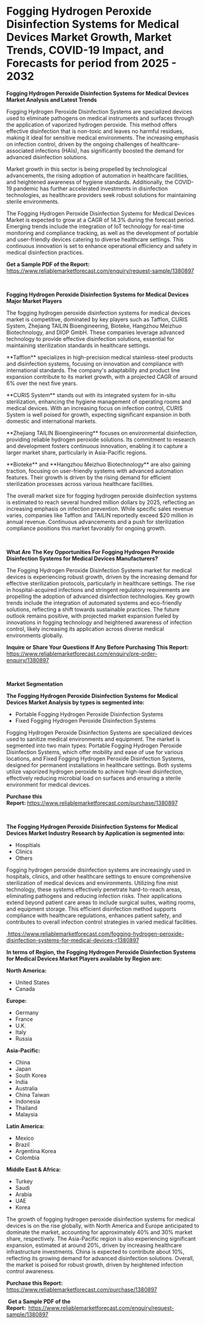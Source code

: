<p><h1>Fogging Hydrogen Peroxide Disinfection Systems for Medical Devices Market Growth, Market Trends, COVID-19 Impact, and Forecasts for period from 2025 - 2032</h1></p><p><strong>Fogging Hydrogen Peroxide Disinfection Systems for Medical Devices Market Analysis and Latest Trends</strong></p>
<p><p>Fogging Hydrogen Peroxide Disinfection Systems are specialized devices used to eliminate pathogens on medical instruments and surfaces through the application of vaporized hydrogen peroxide. This method offers effective disinfection that is non-toxic and leaves no harmful residues, making it ideal for sensitive medical environments. The increasing emphasis on infection control, driven by the ongoing challenges of healthcare-associated infections (HAIs), has significantly boosted the demand for advanced disinfection solutions.</p><p>Market growth in this sector is being propelled by technological advancements, the rising adoption of automation in healthcare facilities, and heightened awareness of hygiene standards. Additionally, the COVID-19 pandemic has further accelerated investments in disinfection technologies, as healthcare providers seek robust solutions for maintaining sterile environments.</p><p>The Fogging Hydrogen Peroxide Disinfection Systems for Medical Devices Market is expected to grow at a CAGR of 14.3% during the forecast period. Emerging trends include the integration of IoT technology for real-time monitoring and compliance tracking, as well as the development of portable and user-friendly devices catering to diverse healthcare settings. This continuous innovation is set to enhance operational efficiency and safety in medical disinfection practices.</p></p>
<p><strong>Get a Sample PDF of the Report:&nbsp;</strong> <a href="https://www.reliablemarketforecast.com/enquiry/request-sample/1380897?utm_campaign=3175&utm_medium=2&utm_source=Github&utm_content=ia&utm_term=14042025&utm_id=fogging-hydrogen-peroxide-disinfection-systems-for-medical-devices">https://www.reliablemarketforecast.com/enquiry/request-sample/1380897</a></p>
<p>&nbsp;</p>
<p><strong>Fogging Hydrogen Peroxide Disinfection Systems for Medical Devices Major Market Players</strong></p>
<p><p>The fogging hydrogen peroxide disinfection systems for medical devices market is competitive, dominated by key players such as Tafflon, CURIS System, Zhejiang TAILIN Bioengineering, Bioteke, Hangzhou Meizhuo Biotechnology, and DIOP GmbH. These companies leverage advanced technology to provide effective disinfection solutions, essential for maintaining sterilization standards in healthcare settings.</p><p>**Tafflon** specializes in high-precision medical stainless-steel products and disinfection systems, focusing on innovation and compliance with international standards. The company's adaptability and product line expansion contribute to its market growth, with a projected CAGR of around 6% over the next five years.</p><p>**CURIS System** stands out with its integrated system for in-situ sterilization, enhancing the hygiene management of operating rooms and medical devices. With an increasing focus on infection control, CURIS System is well poised for growth, expecting significant expansion in both domestic and international markets.</p><p>**Zhejiang TAILIN Bioengineering** focuses on environmental disinfection, providing reliable hydrogen peroxide solutions. Its commitment to research and development fosters continuous innovation, enabling it to capture a larger market share, particularly in Asia-Pacific regions.</p><p>**Bioteke** and **Hangzhou Meizhuo Biotechnology** are also gaining traction, focusing on user-friendly systems with advanced automation features. Their growth is driven by the rising demand for efficient sterilization processes across various healthcare facilities.</p><p>The overall market size for fogging hydrogen peroxide disinfection systems is estimated to reach several hundred million dollars by 2025, reflecting an increasing emphasis on infection prevention. While specific sales revenue varies, companies like Tafflon and TAILIN reportedly exceed $20 million in annual revenue. Continuous advancements and a push for sterilization compliance positions this market favorably for ongoing growth.</p></p>
<p>&nbsp;</p>
<p><strong>What Are The Key Opportunities For Fogging Hydrogen Peroxide Disinfection Systems for Medical Devices Manufacturers?</strong></p>
<p><p>The Fogging Hydrogen Peroxide Disinfection Systems market for medical devices is experiencing robust growth, driven by the increasing demand for effective sterilization protocols, particularly in healthcare settings. The rise in hospital-acquired infections and stringent regulatory requirements are propelling the adoption of advanced disinfection technologies. Key growth trends include the integration of automated systems and eco-friendly solutions, reflecting a shift towards sustainable practices. The future outlook remains positive, with projected market expansion fueled by innovations in fogging technology and heightened awareness of infection control, likely increasing its application across diverse medical environments globally.</p></p>
<p><strong>Inquire or Share Your Questions If Any Before Purchasing This Report:</strong> <a href="https://www.reliablemarketforecast.com/enquiry/pre-order-enquiry/1380897?utm_campaign=3175&utm_medium=2&utm_source=Github&utm_content=ia&utm_term=14042025&utm_id=fogging-hydrogen-peroxide-disinfection-systems-for-medical-devices">https://www.reliablemarketforecast.com/enquiry/pre-order-enquiry/1380897</a></p>
<p>&nbsp;</p>
<p><strong>Market Segmentation</strong></p>
<p><strong>The Fogging Hydrogen Peroxide Disinfection Systems for Medical Devices Market Analysis by types is segmented into:</strong></p>
<p><ul><li>Portable Fogging Hydrogen Peroxide Disinfection Systems</li><li>Fixed Fogging Hydrogen Peroxide Disinfection Systems</li></ul></p>
<p><p>Fogging Hydrogen Peroxide Disinfection Systems are specialized devices used to sanitize medical environments and equipment. The market is segmented into two main types: Portable Fogging Hydrogen Peroxide Disinfection Systems, which offer mobility and ease of use for various locations, and Fixed Fogging Hydrogen Peroxide Disinfection Systems, designed for permanent installations in healthcare settings. Both systems utilize vaporized hydrogen peroxide to achieve high-level disinfection, effectively reducing microbial load on surfaces and ensuring a sterile environment for medical devices.</p></p>
<p><strong>Purchase this Report:&nbsp;</strong><a href="https://www.reliablemarketforecast.com/purchase/1380897?utm_campaign=3175&utm_medium=2&utm_source=Github&utm_content=ia&utm_term=14042025&utm_id=fogging-hydrogen-peroxide-disinfection-systems-for-medical-devices">https://www.reliablemarketforecast.com/purchase/1380897</a></p>
<p>&nbsp;</p>
<p><strong>The Fogging Hydrogen Peroxide Disinfection Systems for Medical Devices Market Industry Research by Application is segmented into:</strong></p>
<p><ul><li>Hospitials</li><li>Clinics</li><li>Others</li></ul></p>
<p><p>Fogging hydrogen peroxide disinfection systems are increasingly used in hospitals, clinics, and other healthcare settings to ensure comprehensive sterilization of medical devices and environments. Utilizing fine mist technology, these systems effectively penetrate hard-to-reach areas, eliminating pathogens and reducing infection risks. Their applications extend beyond patient care areas to include surgical suites, waiting rooms, and equipment storage. This efficient disinfection method supports compliance with healthcare regulations, enhances patient safety, and contributes to overall infection control strategies in varied medical facilities.</p></p>
<p><a href="https://www.reliablemarketforecast.com/fogging-hydrogen-peroxide-disinfection-systems-for-medical-devices-r1380897?utm_campaign=3175&utm_medium=2&utm_source=Github&utm_content=ia&utm_term=14042025&utm_id=fogging-hydrogen-peroxide-disinfection-systems-for-medical-devices">&nbsp;https://www.reliablemarketforecast.com/fogging-hydrogen-peroxide-disinfection-systems-for-medical-devices-r1380897</a></p>
<p><strong>In terms of Region, the Fogging Hydrogen Peroxide Disinfection Systems for Medical Devices Market Players available by Region are:</strong></p>
<p>
    <p> <strong> North America: </strong>
        <ul>
            <li>United States</li>
            <li>Canada</li>
        </ul>
        </p> 
    <p> <strong> Europe: </strong>
        <ul>
            <li>Germany</li>
            <li>France</li>
            <li>U.K.</li>
            <li>Italy</li>
            <li>Russia</li>
        </ul>
        </p> 
    <p> <strong> Asia-Pacific: </strong>
        <ul>
            <li>China</li>
            <li>Japan</li>
            <li>South Korea</li>
            <li>India</li>
            <li>Australia</li>
            <li>China Taiwan</li>
            <li>Indonesia</li>
            <li>Thailand</li>
            <li>Malaysia</li>
        </ul>
        </p> 
    <p> <strong> Latin America: </strong>
        <ul>
            <li>Mexico</li>
            <li>Brazil</li>
            <li>Argentina Korea</li>
            <li>Colombia</li>
        </ul>
        </p> 
    <p> <strong> Middle East & Africa: </strong>
        <ul>
            <li>Turkey</li>
            <li>Saudi</li>
            <li>Arabia</li>
            <li>UAE</li>
            <li>Korea</li>
        </ul>
    </p>
    </p>
<p><p>The growth of fogging hydrogen peroxide disinfection systems for medical devices is on the rise globally, with North America and Europe anticipated to dominate the market, accounting for approximately 40% and 30% market share, respectively. The Asia-Pacific region is also experiencing significant expansion, estimated at around 20%, driven by increasing healthcare infrastructure investments. China is expected to contribute about 10%, reflecting its growing demand for advanced disinfection solutions. Overall, the market is poised for robust growth, driven by heightened infection control awareness.</p></p>
<p><strong>Purchase this Report: </strong><a href="https://www.reliablemarketforecast.com/purchase/1380897?utm_campaign=3175&utm_medium=2&utm_source=Github&utm_content=ia&utm_term=14042025&utm_id=fogging-hydrogen-peroxide-disinfection-systems-for-medical-devices">https://www.reliablemarketforecast.com/purchase/1380897</a></p>
<p>&nbsp;<strong>Get a Sample PDF of the Report:&nbsp;&nbsp;</strong><a href="https://www.reliablemarketforecast.com/enquiry/request-sample/1380897?utm_campaign=3175&utm_medium=2&utm_source=Github&utm_content=ia&utm_term=14042025&utm_id=fogging-hydrogen-peroxide-disinfection-systems-for-medical-devices">https://www.reliablemarketforecast.com/enquiry/request-sample/1380897</a></p>
<p><strong></strong></p>
<p><p></p><p></p><p></p></p>